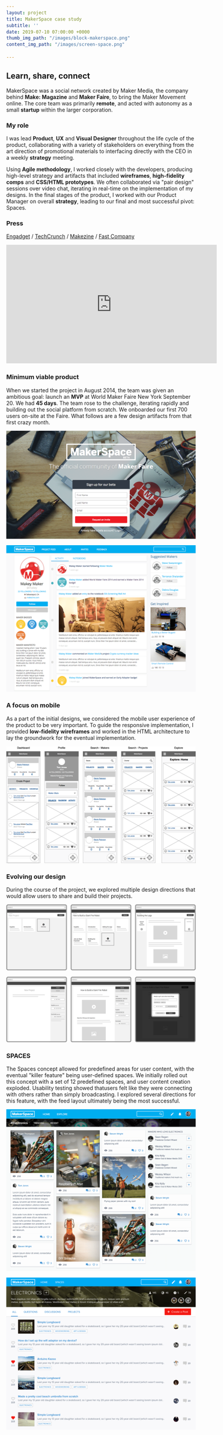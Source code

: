 ```yaml
---
layout: project
title: MakerSpace case study
subtitle: ''
date: 2019-07-10 07:00:00 +0000
thumb_img_path: "/images/block-makerspace.png"
content_img_path: "/images/screen-space.png"

---
```

## Learn, share, connect

MakerSpace was a social network created by Maker Media, the company behind **Make: Magazine** and **Maker Faire**, to bring the Maker Movement online. The core team was primarily **remote**, and acted with autonomy as a small **startup** within the larger corporation.

### My role

I was lead **Product**, **UX** and **Visual Designer** throughout the life cycle of the product, collaborating with a variety of stakeholders on everything from the art direction of promotional materials to interfacing directly with the CEO in a weekly **strategy** meeting.

Using **Agile methodology**, I worked closely with the developers, producing high-level strategy and artifacts that included **wireframes**, **high-fidelity comps** and **CSS/HTML prototypes**. We often collaborated via "pair design" sessions over video chat, iterating in real-time on the implementation of my designs. In the final stages of the product, I worked with our Product Manager on overall **strategy**, leading to our final and most successful pivot: Spaces.

### Press

[Engadget](http://www.engadget.com/2015/05/12/make-makerspace-network/) / [TechCrunch](http://techcrunch.com/2015/05/12/maker-faire-goes-online-with-a-new-social-network-for-makers-called-makerspace/) / [Makezine](http://makezine.com/2015/04/29/welcome-to-makerspace/) / [Fast Company](http://www.fastcompany.com/3045505/maker-faire-founder-dale-dougherty-on-the-past-present-and-online-future-of-the-maker-moveme)

<iframe width="560" height="315" src="https://www.youtube.com/embed/A3xhnD2yjss" frameborder="0" allow="accelerometer; autoplay; encrypted-media; gyroscope; picture-in-picture" allowfullscreen></iframe>

### Minimum viable product

When we started the project in August 2014, the team was given an ambitious goal: launch an **MVP** at World Maker Faire New York September 20. We had **45 days**. The team rose to the challenge, iterating rapidly and building out the social platform from scratch. We onboarded our first 700 users on-site at the Faire. What follows are a few design artifacts from that first crazy month.

![](/images/screen-mvp-marketing.png)

![](/images/screen-mvp-profile.png)

### A focus on mobile

As a part of the initial designs, we considered the mobile user experience of the product to be very important. To guide the responsive implementation, I provided **low-fidelity wireframes** and worked in the HTML architecture to lay the groundwork for the eventual implementation.

![](/images/mock-responsive.png)

### Evolving our design

During the course of the project, we explored multiple design directions that would allow users to share and build their projects.

![](/images/screen-projectsteps.png)

![](/images/screen-projectmedium.png)

### SPACES

The Spaces concept allowed for predefined areas for user content, with the eventual "killer feature" being user-defined spaces. We initially rolled out this concept with a set of 12 predefined spaces, and user content creation exploded. Usability testing showed thatusers felt like they were connecting with others rather than simply broadcasting. I explored several directions for this feature, with the feed layout ultimately being the most successful.

![](/images/screen-explore.png)

![](/images/screen-space-reddit.png)